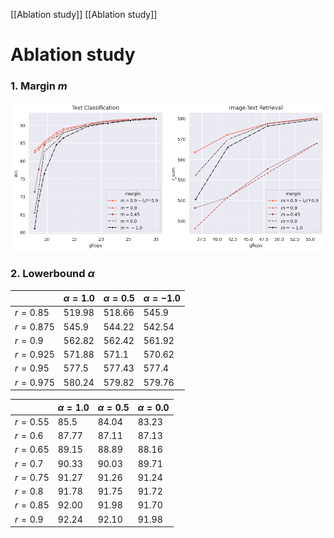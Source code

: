 [[Ablation study]]
[[Ablation study]]


# Ablation study

### 1. Margin $m$ 
![Sample Figure](figures/ablation_study_margin.png)


### 2. Lowerbound $\alpha$ 


| | $\alpha=1.0$ | $\alpha=0.5$ | $\alpha=-1.0$|
|----------|----------|----------|----------|
| $r=0.85$ | 519.98 | 518.66 |545.9|
| $r=0.875$ | 545.9 | 544.22 |542.54|
| $r=0.9$ |562.82 | 562.42| 561.92|
| $r=0.925$ | 571.88| 571.1 | 570.62 |
| $r=0.95$ | 577.5 | 577.43 | 577.4 |
| $r=0.975$ | 580.24 | 579.82| 579.76|



|  | $\alpha=1.0$ | $\alpha=0.5$ | $\alpha=0.0$|
|----------|----------|----------|----------|
| $r=0.55$ | 85.5| 84.04| 83.23 |
| $r=0.6$ | 87.77| 87.11 | 87.13|
| $r=0.65$ | 89.15| 88.89 | 88.16 |
| $r=0.7$ | 90.33| 90.03 | 89.71 |
| $r=0.75$ |91.27| 91.26 | 91.24 |
| $r=0.8$ | 91.78 | 91.75| 91.72 |
| $r=0.85$ | 92.00 | 91.98 | 91.70 |
| $r=0.9$ | 92.24 | 92.10 | 91.98 |